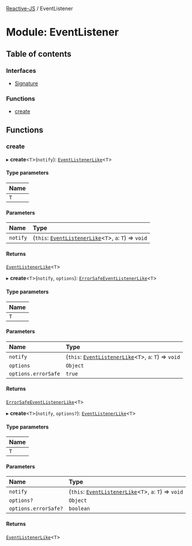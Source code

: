 [Reactive-JS](../README.md) / EventListener

# Module: EventListener

## Table of contents

### Interfaces

- [Signature](../interfaces/EventListener.Signature.md)

### Functions

- [create](EventListener.md#create)

## Functions

### create

▸ **create**<`T`\>(`notify`): [`EventListenerLike`](../interfaces/types.EventListenerLike.md)<`T`\>

#### Type parameters

| Name |
| :------ |
| `T` |

#### Parameters

| Name | Type |
| :------ | :------ |
| `notify` | (`this`: [`EventListenerLike`](../interfaces/types.EventListenerLike.md)<`T`\>, `a`: `T`) => `void` |

#### Returns

[`EventListenerLike`](../interfaces/types.EventListenerLike.md)<`T`\>

▸ **create**<`T`\>(`notify`, `options`): [`ErrorSafeEventListenerLike`](../interfaces/types.ErrorSafeEventListenerLike.md)<`T`\>

#### Type parameters

| Name |
| :------ |
| `T` |

#### Parameters

| Name | Type |
| :------ | :------ |
| `notify` | (`this`: [`EventListenerLike`](../interfaces/types.EventListenerLike.md)<`T`\>, `a`: `T`) => `void` |
| `options` | `Object` |
| `options.errorSafe` | ``true`` |

#### Returns

[`ErrorSafeEventListenerLike`](../interfaces/types.ErrorSafeEventListenerLike.md)<`T`\>

▸ **create**<`T`\>(`notify`, `options?`): [`EventListenerLike`](../interfaces/types.EventListenerLike.md)<`T`\>

#### Type parameters

| Name |
| :------ |
| `T` |

#### Parameters

| Name | Type |
| :------ | :------ |
| `notify` | (`this`: [`EventListenerLike`](../interfaces/types.EventListenerLike.md)<`T`\>, `a`: `T`) => `void` |
| `options?` | `Object` |
| `options.errorSafe?` | `boolean` |

#### Returns

[`EventListenerLike`](../interfaces/types.EventListenerLike.md)<`T`\>

